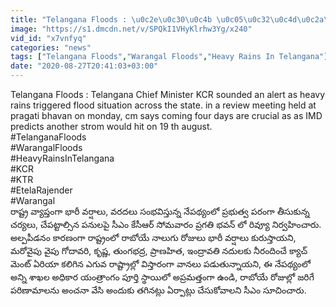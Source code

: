 ```yaml
---
title: "Telangana Floods : \u0c2e\u0c30\u0c4b \u0c05\u0c32\u0c4d\u0c2a\u0c2a\u0c40\u0c21\u0c28\u0c02, \u0c24\u0c46\u0c32\u0c02\u0c17\u0c3e\u0c23\u0c3e\u0c32\u0c4b \u0c2d\u0c3e\u0c30\u0c40 \u0c35\u0c30\u0c4d\u0c37\u0c3e\u0c32\u0c41.. CM KCR \u0c35\u0c3e\u0c30\u0c4d\u0c28\u0c3f\u0c02\u0c17\u0c4d! Oneindia Telugu"
image: "https://s1.dmcdn.net/v/SPQkI1VHyKlrhw3Yg/x240"
vid_id: "x7vnfyq"
categories: "news"
tags: ["Telangana Floods","Warangal Floods","Heavy Rains In Telangana"]
date: "2020-08-27T20:41:03+03:00"
---
```

Telangana Floods : Telangana Chief Minister KCR sounded an alert as heavy rains triggered flood situation across the state. in a review meeting held at pragati bhavan on monday, cm says coming four days are crucial as as IMD predicts another strom would hit on 19 th august.   <br>#TelanganaFloods   <br>#WarangalFloods   <br>#HeavyRainsInTelangana   <br>#KCR   <br>#KTR   <br>#EtelaRajender   <br>#Warangal   <br>రాష్ట్ర వ్యాప్తంగా భారీ వర్షాలు, వరదలు సంభవిస్తున్న నేపథ్యంలో ప్రభుత్వ పరంగా తీసుకున్న చర్యలు, చేపట్టాల్సిన పనులపై సీఎం కేసీఆర్ సోమవారం ప్రగతి భవన్ లో రివ్యూ నిర్వహించారు. అల్పపీడనం కారణంగా రాష్ట్రంలో రాబోయే నాలుగు రోజులు భారీ వర్షాలు కురుస్తాయని, మరోవైపు వైపు గోదావరి, కృష్ణ, తుంగభద్ర, ప్రాణహిత, ఇంద్రావతి నదులకు నీరందించే క్యాచ్ మెంట్ ఏరియా కలిగిన ఎగువ రాష్ట్రాల్లో విస్తారంగా వానలు పడుతున్నాయని, ఈ నేపథ్యంలో అన్ని శాఖల అధికార యంత్రాంగం పూర్తి స్థాయిలో అప్రమత్తంగా ఉండి, రాబోయే రోజుల్లో జరిగే పరిణామాలను అంచనా వేసి అందుకు తగినట్లు ఏర్పాట్లు చేసుకోవాలని సీఎం సూచించారు.
